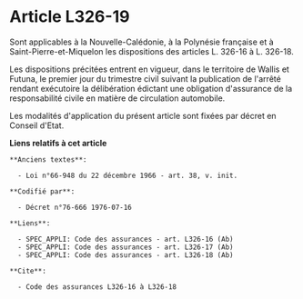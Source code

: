 # Article L326-19

Sont applicables à la Nouvelle-Calédonie, à la Polynésie française et à Saint-Pierre-et-Miquelon les dispositions des
articles L. 326-16 à L. 326-18.

Les dispositions précitées entrent en vigueur, dans le territoire de Wallis et Futuna, le premier jour du trimestre civil
suivant la publication de l'arrêté rendant exécutoire la délibération édictant une obligation d'assurance de la
responsabilité civile en matière de circulation automobile.

Les modalités d'application du présent article sont fixées par décret en Conseil d'Etat.

**Liens relatifs à cet article**

	**Anciens textes**:

	  - Loi n°66-948 du 22 décembre 1966 - art. 38, v. init.

	**Codifié par**:

	  - Décret n°76-666 1976-07-16

	**Liens**:

	  - SPEC_APPLI: Code des assurances - art. L326-16 (Ab)
	  - SPEC_APPLI: Code des assurances - art. L326-17 (Ab)
	  - SPEC_APPLI: Code des assurances - art. L326-18 (Ab)

	**Cite**:

	  - Code des assurances L326-16 à L326-18
